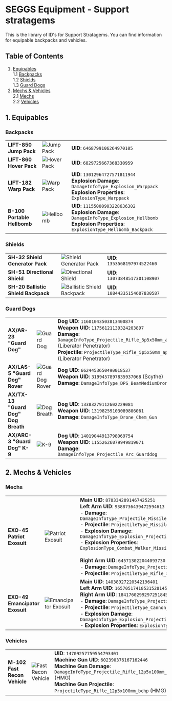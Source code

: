 # SEGGS Equipment - Support stratagems
This is the library of ID's for Support Stratagems.
You can find information for equipable backpacks and vehicles.

## Table of Contents  
1. [Equipables](#1-Equipables)  
  1.1 [Backpacks](#backpacks)  
  1.2 [Shields](#shields)  
  1.3 [Guard Dogs](#guard-dogs)  
2. [Mechs & Vehicles](#2-Mechs-&-Vehicles)  
  2.1 [Mechs](#mechs)  
  2.2 [Vehicles](#vehicles)  

## 1. Equipables  
### Backpacks  
|   |   |   |
-- | -- | :-
| **LIFT-850 Jump Pack** | ![Jump Pack](https://helldivers.wiki.gg/images/f/f5/Jump_Pack_Stratagem_Icon.png?b2b166) | **UID**: `6468799106264970105` |
| **LIFT-860 Hover Pack** | ![Hover Pack](https://helldivers.wiki.gg/images/5/5d/Hover_Pack_Stratagem_Icon.png?a00cb1) | **UID**: `6829725667368330959` |
| **LIFT-182 Warp Pack** | ![Warp Pack](https://helldivers.wiki.gg/images/2/29/LIFT-182_Warp_Pack_Stratagem_Icon.png?ea0112) | **UID**: `13012964727571811944`<br/>**Explosion Damage**: `DamageInfoType_Explosion_Warppack`<br/>**Explosion Properties**: `ExplosionType_Warppack` |
| **B-100 Portable Hellbomb** | ![Hellbomb](https://helldivers.wiki.gg/images/a/aa/Portable_Hellbomb_Stratagem_Icon.png?c9a263) | **UID**: `11155000903228636302`<br/>**Explosion Damage**: `DamageInfoType_Explosion_Hellbomb`<br/>**Explosion Properties**: `ExplosionType_Hellbomb_Backpack` |

### Shields  
|   |   |   |
-- | -- | :-
| **SH-32 Shield Generator Pack** | ![Shield Generator Pack](https://helldivers.wiki.gg/images/9/99/Shield_Generator_Pack_Stratagem_Icon.png?d35b0f) | **UID**: `1353568197974522460` |
| **SH-51 Directional Shield** | ![Directional Shield](https://helldivers.wiki.gg/images/b/b7/SH-51_Directional_Shield_Stratagem_Icon.png?4e63ec) | **UID**: `13073848517301108907` |
| **SH-20 Ballistic Shield Backpack** | ![Ballistic Shield Backpack](https://helldivers.wiki.gg/images/3/37/Ballistic_Shield_Backpack_Stratagem_Icon.png?ace094) | **UID**: `10844335154607830587` |

### Guard Dogs  
|   |   |   |
-- | -- | :-
| **AX/AR-23 "Guard Dog"** | ![Guard Dog](https://helldivers.wiki.gg/images/7/73/Guard_Dog_Stratagem_Icon.png?61d1b4) | **Dog UID**: `11601043503813400874`<br/>**Weapon UID**: `11756121139324203897`<br/>**Damage**: `DamageInfoType_Projectile_Rifle_5p5x50mm_ap` (Liberator Penetrator)<br/>**Projectile**: `ProjectileType_Rifle_5p5x50mm_ap` (Liberator Penetrator) |
| **AX/LAS-5 "Guard Dog" Rover** | ![Guard Dog Rover](https://helldivers.wiki.gg/images/6/6f/Guard_Dog_Rover_Stratagem_Icon.png?7ad22e) | **Dog UID**: `6624453650490018537`<br/>**Weapon UID**: `3199457897835937068` (Scythe)<br/>**Damage**: `DamageInfoType_DPS_BeamMediumDrone` |
| **AX/TX-13 "Guard Dog" Dog Breath** | ![Dog Breath](https://helldivers.wiki.gg/images/2/20/Guard_Dog_Dog_Breath_Stratagem_Icon.png?9e6385) | **Dog UID**: `13383279112602229081`<br/>**Weapon UID**: `13198259103089806061`<br/>**Damage**: `DamageInfoType_Drone_Chem_Gun` |
| **AX/ARC-3 "Guard Dog" K-9** | ![K-9](https://helldivers.wiki.gg/images/c/ca/AX_ARC-3_%22Guard_Dog%22_K-9_Stratagem_Icon.png?8ac008) | **Dog UID**: `14019044913798069754`<br/>**Weapon UID**: `11552626079949819071`<br/>**Damage**: `DamageInfoType_Projectile_Arc_Guarddog` |

## 2. Mechs & Vehicles  
### Mechs  
|   |   |   |
-- | -- | :-
| **EXO-45 Patriot Exosuit** | ![Patriot Exosuit](https://helldivers.wiki.gg/images/3/30/EXO-45_Patriot_Exosuit_Stratagem_Icon.png?64a72f) | **Main UID**: `8783342891467425251`<br/>**Left Arm UID**: `9388736439472594613`<br/>- **Damage**: `DamageInfoType_Projectile_Missile_Combat_Walker`<br/>- **Projectile**: `ProjectileType_Missile_Combat_Walker`<br/>- **Explosion Damage**: `DamageInfoType_Explosion_Projectile_Missile_CombatWalker`<br/>- **Explosion Properties**: `ExplosionType_Combat_Walker_Missile`<br/><br/>**Right Arm UID**: `645713022044093730`<br/>- **Damage**: `DamageInfoType_Projectile_Rifle_8x60mm_fmj`<br/>- **Projectile**: `ProjectileType_Rifle_8x60mm_fmj` |
| **EXO-49 Emancipator Exosuit** | ![Emancipator Exosuit](https://helldivers.wiki.gg/images/8/82/EXO-49_Emancipator_Exosuit_Stratagem_Icon.png?6f2e3c) | **Main UID**: `14038927220542196401`<br/>**Left Arm UID**: `16570517418531528145`<br/>**Right Arm UID**: `18417602992972518459`<br/>- **Damage**: `DamageInfoType_Projectile_Cannon_30mm_APHE`<br/>- **Projectile**: `ProjectileType_Cannon_30mm_APHE`<br/>- **Explosion Damage**: `DamageInfoType_Explosion_Projectile_Cannon_30mm_APHE`<br/>- **Explosion Properties**: `ExplosionType_APHE_30mm` |

### Vehicles  
|   |   |   |
-- | -- | :-
| **M-102 Fast Recon Vehicle** | ![Fast Recon Vehicle](https://helldivers.wiki.gg/images/0/00/M-102_Fast_Recon_Vehicle_Stratagem_Icon.png?8cb2ad) | **UID**: `14709257759554793401`<br/>**Machine Gun UID**: `602390376167162446`<br/>**Machine Gun Damage**: `DamageInfoType_Projectile_Rifle_12p5x100mm_bchp` (HMG)<br/>**Machine Gun Projectile**: `ProjectileType_Rifle_12p5x100mm_bchp` (HMG) |








